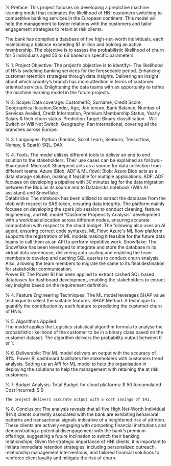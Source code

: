% Preface:
This project focuses on developing a predictive machine learning model that estimates the likelihood of HNI customers switching to competitive banking services in the European continent. This model will help the management to foster relations with the customers and tailor engagement strategies to retain at risk clients.  

The bank has compiled a database of five high-net-worth individuals, each maintaining a balance exceeding $1 million and holding an active membership. The objective is to assess the probabilistic likelihood of churn for 5 individuals aged 55 to 66 based on specific parameters. 

% 1. Project Objective:
The project’s objective is to identify:-
The likelihood of HNIs switching banking services for the foreseeable period.
Enhancing customer retention strategies through data insights.
Delivering an insight about which country’s branch has more attention in terms of customer oriented services. 
Enlightening the data teams with an opportunity to refine the machine learning model in the future projects.

% 2. Scope:
Data coverage: CustomerID, Surname, Credit Score, Geographical location,Gender, Age, Job tenure, Bank Balance, Number of Services Availed, Credit Information, Premium Membership Status, Yearly Salary & their churn status.
Prediction Target: Binary classification - Will Switch or Will Not Switch.
Geography: Pan international, covering all the branches across Europe.

% 3. Languages: Python (Pandas, Scikit Learn, Seaborn, Tensorflow, Numpy, & Spark) SQL, DAX

% 4. Tools: The model utilizes different tools to deliver an end to end solution to the stakeholders. Their   use cases can be explained as follows:-
Sharepoint: Microsoft Sharepoint acts as a source for data collection from different teams.
Azure (Blob, ADF & ML flow):
Blob: Azure Blob acts as a data storage solution, making it feasible for multiple applications.
ADF: ADF focuses on developing a pipeline with 30 minutes lag for the data migration between the Blob as its source and to Databricks notebook (With AI assistant) and Snowflake.   
Databricks: The notebook has been utilized to extract the database from the blob with respect to SAS token, ensuring data integrity. The platform mainly focuses on developing the spark job session to  conduct cleaning,  feature engineering, and ML model “Customer Propensity Analysis” development with a workload allocation across different nodes, ensuring accurate computation with respect to the cloud budget. The following also uses an AI agent, ensuring correct code syntaxes. 
ML Flow: Azure's ML flow platform supports the registration of ML models making it feasible for the future data teams to call them as an API to perform repetitive work.
Snowflake: The Snowflake has been leveraged to integrate and store the database in its virtual data warehouse, delivering auto scaling and enabling the team members to develop and caching SQL queries to conduct churn analysis. Also, allowing the team members to migrate the same to its final destination for stakeholder communication.     
Power BI: The Power BI has been applied to extract cashed SQL based databases for dashboard development, enabling the stakeholders to extract key insights based on the requirement definition.

% 4. Feature Engineering Techniques:
The ML model leverages SHAP value technique to select the suitable features.
SHAP Method: 
A technique to quantify the contribution by each feature to predicting the customer churn of HNIs.

% 5. Algorithms Applied:  
The model applies the Logistics statistical algorithm formula to analyse the probabilistic likelihood of the customer to be in a binary class based on the customer dataset.
The algorithm delivers the probability output between 0 or 1.

% 6. Deliverable: 
The ML model delivers an output with the accuracy of 81%. 
Power BI dashboard facilitates the stakeholders with customers trend analysis. 
Setting up an API for ML model to help the organisation in deploying the solutions to help the management with retaining the at risk customers. 

% 7. Budget Analysis:
Total Budget for cloud platforms: $ 50
Accumulated Cost Incurred: $ 9

	The project delivers accurate output with a cost savings of $41.

% 8. Conclusion: 
The analysis reveals that all five High Net-Worth Individual (HNI) clients currently associated with the bank are exhibiting behavioral patterns and transactional signals indicative of a heightened risk of attrition. These clients are actively engaging with competing financial institutions and demonstrating a potential disengagement with the bank’s premium offerings, suggesting a future inclination to switch their banking relationships.
Given the strategic importance of HNI clients, it is important to initiate immediate retention strategies, including personalized outreach, relationship management interventions, and tailored financial solutions to reinforce client loyalty and mitigate the risk of churn.
